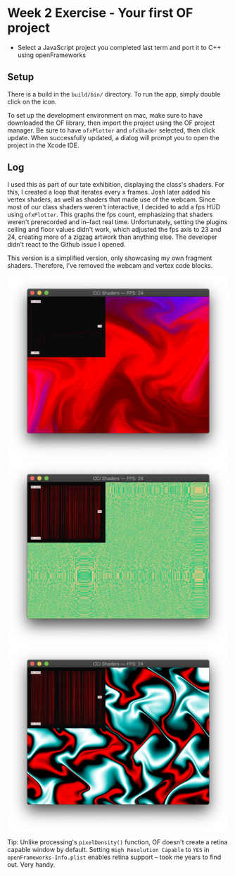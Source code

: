 # Week 2 Exercise - Your first OF project
 
 - Select a JavaScript project you completed last term and port it to C++ using openFrameworks

## Setup

There is a build in the `build/bin/` directory. To run the app, simply double click on the icon.

To set up the development environment on mac, make sure to have downloaded the OF library, then import the project using the OF project manager. Be sure to have `ofxPlotter` and `ofxShader` selected, then click update. When successfully updated, a dialog will prompt you to open the project in the Xcode IDE.  

## Log

I used this as part of our tate exhibition, displaying the class's shaders. For this, I created a loop that iterates every x frames. Josh later added his vertex shaders, as well as shaders that made use of the webcam. Since most of our class shaders weren't interactive, I decided to add a fps HUD using `ofxPlotter`. This graphs the fps count, emphasizing that shaders weren't prerecorded and in–fact real time. Unfortunately, setting the plugins ceiling and floor values didn't work, which adjusted the fps axis to 23 and 24, creating more of a zigzag artwork than anything else. The developer didn't react to the Github issue I opened.

This version is a simplified version, only showcasing my own fragment shaders. Therefore, I've removed the webcam and vertex code blocks. 

![Screenshot](screenshot.jpg)
![Screenshot](screenshot2.jpg)
![Screenshot](screenshot3.jpg)

Tip: Unlike processing's `pixelDensity()` function, OF doesn't create a retina capable window by default. Setting `High Resolution Capable` to `YES` in `openFrameworks-Info.plist` enables retina support – took me years to find out. Very handy.
